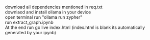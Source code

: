 download all dependencies mentioned in req.txt
<br>
downlaod and install ollama in your device
<br>
open terminal run "ollama run zypher"
<br>
run extract_graph.ipynb
<br>
At the end run go live index.html (index.html is blank its automatically generated by your ipynb)
